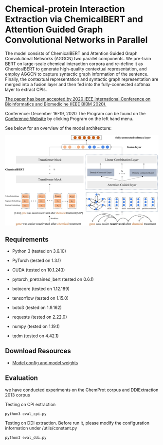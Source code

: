 Chemical-protein Interaction Extraction via ChemicalBERT and Attention Guided Graph Convolutional Networks in Parallel
==========
The model consists of ChemicalBERT and Attention Guided Graph Convolutional Networks (AGGCN) two parallel components. We pre-train BERT on large-scale chemical interaction corpora and re-define it as ChemicalBERT to generate high-quality contextual representation, and employ AGGCN to capture syntactic graph information of the sentence. Finally, the contextual representation and syntactic graph representation are merged into a fusion layer and then fed into the fully-connected softmax layer to extract CPIs.

 [The paper has been accepted by 2020 IEEE International Conference on Bioinformatics and Biomedicine (IEEE BIBM 2020).](https://ieeebibm.org/BIBM2020/BIBM%202020%20Accepted%20Paper%20list.docx)

Conference: December 16-19, 2020
The Program can be found on the [Conference Website](https://ieeebibm.org/BIBM2020/) by clicking Program on the left hand menu.

See below for an overview of the model architecture:

![Architecture](fig/Architecture.jpg "Architecture")

  

## Requirements

- Python 3 (tested on 3.6.10)

- PyTorch (tested on 1.3.1)

- CUDA (tested on 10.1.243)

- pytorch_pretrained_bert (tested on 0.6.1)

- botocore (tested on 1.12.189)

- tensorflow (tested on 1.15.0)

- boto3 (tested on 1.9.162)

- requests (tested on 2.22.0)

- numpy (tested on 1.19.1)

- tqdm (tested on 4.42.1)

## Download Resources
+ [Model config and model weights](https://drive.google.com/file/d/1PHMcongiYZzy0d8J5pbiy_4RkYWuIWmd/view?usp=sharing)

## Evaluation
we have conducted experiments on the ChemProt corpus and DDIExtraction 2013 corpus

Testing on CPI extraction
```
python3 eval_cpi.py
```

Testing on DDI extraction.
Before run it, please modify the configuration information under /utils/constant.py

```
python3 eval_ddi.py
```
